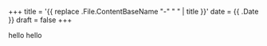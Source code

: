+++
title = '{{ replace .File.ContentBaseName "-" " " | title }}'
date = {{ .Date }}
draft = false
+++


hello hello